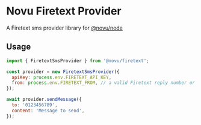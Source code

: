 # Novu Firetext Provider

A Firetext sms provider library for [@novu/node](https://github.com/khulnasoft/teleflow)

## Usage

```javascript
import { FiretextSmsProvider } from '@novu/firetext';

const provider = new FiretextSmsProvider({
  apiKey: process.env.FIRETEXT_API_KEY,
  from: process.env.FIRETEXT_FROM, // a valid Firetext reply number or Sender ID
});

await provider.sendMessage({
  to: '0123456789',
  content: 'Message to send',
});
```